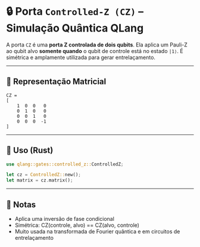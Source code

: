 # 🔒 Porta `Controlled-Z (CZ)` – Simulação Quântica QLang

A porta `CZ` é uma **porta Z controlada de dois qubits**. Ela aplica um Pauli-Z ao qubit alvo **somente quando** o qubit de controle está no estado `|1⟩`. É simétrica e amplamente utilizada para gerar entrelaçamento.

---

## 📐 Representação Matricial

```
CZ =
[
    1  0  0   0
    0  1  0   0
    0  0  1   0
    0  0  0  -1
]
```

---

## 🧰 Uso (Rust)

```rust
use qlang::gates::controlled_z::ControlledZ;

let cz = ControlledZ::new();
let matrix = cz.matrix();
```

---

## 📎 Notas

- Aplica uma inversão de fase condicional
- Simétrica: CZ(controle, alvo) == CZ(alvo, controle)
- Muito usada na transformada de Fourier quântica e em circuitos de entrelaçamento